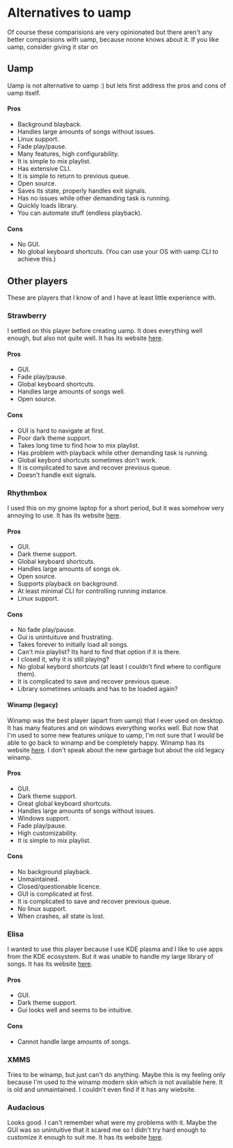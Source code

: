 # Alternatives to uamp

Of course these comparisions are very opinionated but there aren't any better
comparisions with uamp, because noone knows about it. If you like uamp,
consider giving it star on

## Uamp

Uamp is not alternative to uamp :) but lets first address the pros and cons of
uamp itself.

#### Pros
- Background blayback.
- Handles large amounts of songs without issues.
- Linux support.
- Fade play/pause.
- Many features, high configurability.
- It is simple to mix playlist.
- Has extensive CLI.
- It is simple to return to previous queue.
- Open source.
- Saves its state, properly handles exit signals.
- Has no issues while other demanding task is running.
- Quickly loads library.
- You can automate stuff (endless playback).

#### Cons
- No GUI.
- No global keyboard shortcuts. (You can use your OS with uamp CLI to achieve
  this.)

## Other players

These are players that I know of and I have at least little experience with.

### Strawberry

I settled on this player before creating uamp. It does everything well enough,
but also not quite well. It has its website
[here](https://www.strawberrymusicplayer.org/).

#### Pros
- GUI.
- Fade play/pause.
- Global keyboard shortcuts.
- Handles large amounts of songs well.
- Open source.

#### Cons
- GUI is hard to navigate at first.
- Poor dark theme support.
- Takes long time to find how to mix playlist.
- Has problem with playback while other demanding task is running.
- Global keybord shortcuts sometimes don't work.
- It is complicated to save and recover previous queue.
- Doesn't handle exit signals.

### Rhythmbox

I used this on my gnome laptop for a short period, but it was somehow very
annoying to use. It has its website [here](https://github.com/GNOME/rhythmbox).

#### Pros
- GUI.
- Dark theme support.
- Global keyboard shortcuts.
- Handles large amounts of songs ok.
- Open source.
- Supports playback on background.
- At least minimal CLI for controlling running instance.
- Linux support.

#### Cons
- No fade play/pause.
- Gui is unintuituve and frustrating.
- Takes forever to initially load all songs.
- Can't mix playlist? Its hard to find that option if it is there.
- I closed it, why it is still playing?
- No global keybord shortcuts (at least I couldn't find where to configure
  them).
- It is complicated to save and recover previous queue.
- Library sometimes unloads and has to be loaded again?

#### Winamp (legacy)

Winamp was the best player (apart from uamp) that I ever used on desktop. It
has many features and on windows everything works well. But now that I'm used
to some new features unique to uamp, I'm not sure that I would be able to go
back to winamp and be completely happy. Winamp has its website
[here](https://winamp.com/). I don't speak about the new garbage but about the
old legacy winamp.

#### Pros
- GUI.
- Dark theme support.
- Great global keyboard shortcuts.
- Handles large amounts of songs without issues.
- Windows support.
- Fade play/pause.
- High customizability.
- It is simple to mix playlist.

#### Cons
- No background playback.
- Unmaintained.
- Closed/questionable licence.
- GUI is complicated at first.
- It is complicated to save and recover previous queue.
- No linux support.
- When crashes, all state is lost.

### Elisa

I wanted to use this player because I use KDE plasma and I like to use apps
from the KDE ecosystem. But it was unable to handle my large library of songs.
It has its website [here](https://apps.kde.org/elisa/).

#### Pros
- GUI.
- Dark theme support.
- Gui looks well and seems to be intuitive.

#### Cons
- Cannot handle large amounts of songs.

### XMMS

Tries to be winamp, but just can't do anything. Maybe this is my feeling only
because I'm used to the winamp modern skin which is not available here. It is
old and unmaintained. I couldn't even find if it has any wiebsite.

### Audacious

Looks good. I can't remember what were my problems with it. Maybe the GUI was
so unintuitive that it scared me so I didn't try hard enough to customize it
enough to suit me. It has its website
[here](https://audacious-media-player.org/).
